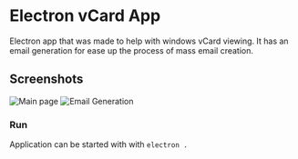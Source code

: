 # Electron vCard App

Electron app that was made to help with windows vCard viewing. It has an email generation for ease up the process of mass email creation.

## Screenshots
![Main page](http://i67.tinypic.com/nwzjg3.png)
![Email Generation](http://i64.tinypic.com/2yoecfc.png)

### Run
Application can be started with with `electron .`
